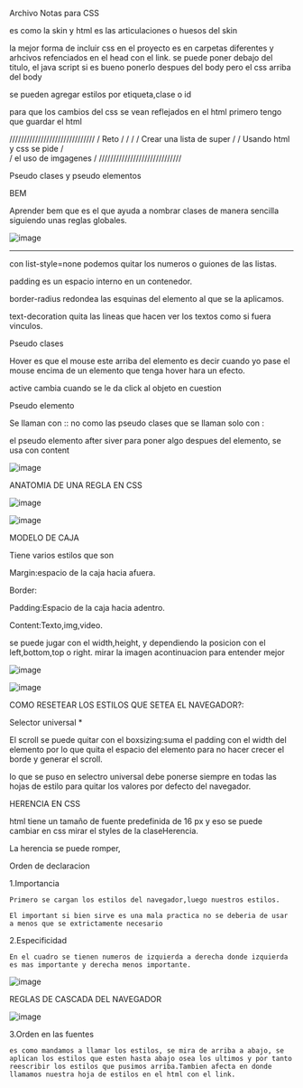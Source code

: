 Archivo Notas para CSS

es como la skin y html es las articulaciones o huesos del skin

la mejor forma de incluir css en el proyecto es en carpetas diferentes y arhcivos refenciados en el head con el link. se puede poner debajo del titulo, el java script si es bueno ponerlo despues del body pero el css arriba del body


se pueden agregar estilos por etiqueta,clase o id

para que los cambios del css se vean reflejados en el html primero tengo que guardar el html

//////////////////////////////
/           Reto            /
/                           /
/ Crear una lista de super  /
/ Usando html y css se pide /  
/ el uso de imgagenes       /
/////////////////////////////

Pseudo clases y pseudo elementos

BEM

Aprender bem que es el que ayuda a nombrar clases de manera sencilla siguiendo unas reglas globales.

![image](https://user-images.githubusercontent.com/101487602/159143700-c77873c2-bec7-4bb8-aca3-a700d8930438.png)

-------------------------------------------------------------------------------------------------------------
con list-style=none podemos quitar los numeros o guiones de las listas.

padding es un espacio interno en un contenedor.

border-radius redondea las esquinas del elemento al que se la aplicamos.

text-decoration quita las lineas que hacen ver los textos como si fuera vinculos.

Pseudo clases

Hover es que el mouse este arriba del elemento es decir cuando yo pase el mouse encima de un elemento que tenga hover hara un efecto.

active cambia cuando se le da click al objeto en cuestion

Pseudo elemento

Se llaman con :: no como las pseudo clases que se llaman solo con :

el pseudo elemento after siver para poner algo despues del elemento, se usa con content

![image](https://user-images.githubusercontent.com/101487602/159143725-6d212c32-550f-4586-bc4d-7844529fdb10.png)


ANATOMIA DE UNA REGLA EN CSS

![image](https://user-images.githubusercontent.com/101487602/159143769-c99e1f44-920d-4c97-be58-62144ede5143.png)

![image](https://user-images.githubusercontent.com/101487602/159143782-0964b483-6697-4476-9112-043878408dbb.png)


MODELO DE CAJA

Tiene varios estilos que son

Margin:espacio de la caja hacia afuera.

Border:

Padding:Espacio de la caja hacia adentro.

Content:Texto,img,video.

se puede jugar con el width,height, y dependiendo la posicion con el left,bottom,top o right. mirar la imagen acontinuacion para entender mejor

![image](https://user-images.githubusercontent.com/101487602/159143841-12e11bd4-e042-40bd-8323-c44958ecf3f6.png)

![image](https://user-images.githubusercontent.com/101487602/159143847-bba1721e-62ef-43fd-8f2f-0c8e2dca0b15.png)

COMO RESETEAR LOS ESTILOS QUE SETEA EL NAVEGADOR?:

Selector universal *

El scroll se puede quitar con el boxsizing:suma el padding con el width del elemento por lo que quita el espacio del elemento para no hacer crecer el borde y generar el scroll.

lo que se puso en selectro universal debe ponerse siempre en todas las hojas de estilo para quitar los valores por defecto del navegador.

HERENCIA EN CSS

html tiene un tamaño de fuente predefinida de 16 px y eso se puede cambiar en css mirar el styles de la claseHerencia.

La herencia se puede romper, 

Orden de declaracion

1.Importancia
    
    Primero se cargan los estilos del navegador,luego nuestros estilos.
    
    El important si bien sirve es una mala practica no se deberia de usar a menos que se extrictamente necesario

2.Especificidad

    En el cuadro se tienen numeros de izquierda a derecha donde izquierda es mas importante y derecha menos importante.
    
  ![image](https://user-images.githubusercontent.com/101487602/159144440-9e7471a7-4ac3-4a20-92b4-ff692d740d49.png)


REGLAS DE CASCADA DEL NAVEGADOR

![image](https://user-images.githubusercontent.com/101487602/159144475-88b59ef1-8baa-4025-b520-dea911738dfc.png)


3.Orden en las fuentes

    es como mandamos a llamar los estilos, se mira de arriba a abajo, se aplican los estilos que esten hasta abajo osea los ultimos y por tanto reescribir los estilos que pusimos arriba.Tambien afecta en donde llamamos nuestra hoja de estilos en el html con el link.



